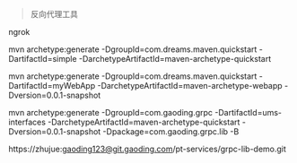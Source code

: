 > 反向代理工具

ngrok







mvn archetype:generate -DgroupId=com.dreams.maven.quickstart -DartifactId=simple -DarchetypeArtifactId=maven-archetype-quickstart





mvn archetype:generate -DgroupId=com.dreams.maven.quickstart -DartifactId=myWebApp -DarchetypeArtifactId=maven-archetype-webapp -Dversion=0.0.1-snapshot





mvn archetype:generate -DgroupId=com.gaoding.grpc -DartifactId=ums-interfaces -DarchetypeArtifactId=maven-archetype-quickstart -Dversion=0.0.1-snapshot -Dpackage=com.gaoding.grpc.lib -B



https://zhujue:gaoding123@git.gaoding.com/pt-services/grpc-lib-demo.git